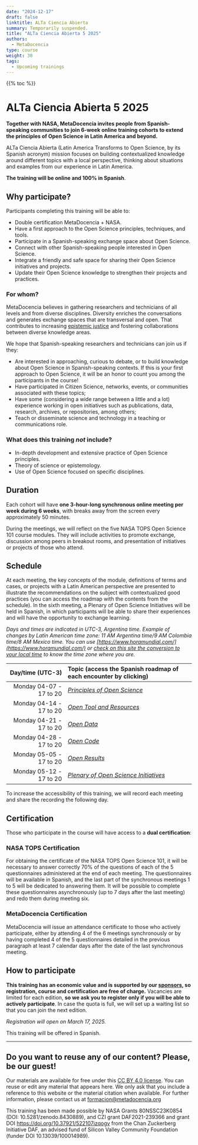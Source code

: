 ```yaml
---
date: "2024-12-17"
draft: false
linktitle: ALTa Ciencia Abierta
summary: Temporarily suspended.  
title: "ALTa Ciencia Abierta 5 2025"
authors:
  - MetaDocencia
type: course
weight: 30
tags:
  - Upcoming trainings
---
```


{{% toc %}}

# ALTa Ciencia Abierta 5 2025

**Together with NASA, MetaDocencia invites people from Spanish-speaking communities to join 6-week online training cohorts to extend the principles of Open Science in Latin America and beyond.** 

ALTa Ciencia Abierta (Latin America Transforms to Open Science, by its Spanish acronym) mission focuses on building contextualized knowledge around different topics with a local perspective, thinking about situations and examples from our experience in Latin America.

**The training will be online and 100% in Spanish**.

## Why participate?

Participants completing this training will be able to:
- Double certification MetaDocencia + NASA.
- Have a first approach to the Open Science principles, techniques, and tools.
- Participate in a Spanish-speaking exchange space about Open Science.
- Connect with other Spanish-speaking people interested in Open Science.
- Integrate a friendly and safe space for sharing their Open Science initiatives and projects.
- Update their Open Science knowledge to strengthen their projects and practices.

### For whom?
MetaDocencia believes in gathering researchers and technicians of all levels and from diverse disciplines. Diversity enriches the conversations and generates exchange spaces that are transversal and open. That contributes to increasing [epistemic justice](https://dialnet.unirioja.es/servlet/articulo?codigo=8022184) and fostering collaborations between diverse knowledge areas.

We hope that Spanish-speaking researchers and technicians can join us if they:
- Are interested in approaching, curious to debate, or to build knowledge about Open Science in Spanish-speaking contexts. If this is your first approach to Open Science, it will be an honor to count you among the participants in the course!
- Have participated in Citizen Science, networks, events, or communities associated with these topics;
- Have some (considering a wide range between a little and a lot) experience working in open initiatives such as publications, data, research, archives, or repositories, among others;
- Teach or disseminate science and technology in a teaching or communications role.

### What does this training *not* include?
- In-depth development and extensive practice of Open Science principles.
- Theory of science or epistemology.
- Use of Open Science focused on specific disciplines.

## Duration
Each cohort will have **one 3-hour-long synchronous online meeting per week during 6 weeks**, with breaks away from the screen every approximately 50 minutes.

During the meetings, we will reflect on the five NASA TOPS Open Science 101 course modules. They will include activities to promote exchange, discussion among peers in breakout rooms, and presentation of initiatives or projects of those who attend.

## Schedule
At each meeting, the key concepts of the module, definitions of terms and cases, or projects with a Latin American perspective are presented to illustrate the recommendations on the subject with contextualized good practices (you can access the roadmap with the contents from the schedule). In the sixth meeting, a Plenary of Open Science Initiatives will be held in Spanish, in which participants will be able to share their experiences and will have the opportunity to exchange learning.

*Days and times are indicated in UTC-3, Argentina time. Example of changes by Latin American time zone: 11 AM Argentina time/9 AM Colombia time/8 AM Mexico time. You can use [https://www.horamundial.com/](https://www.horamundial.com/) or [check on this site the conversion to your local time](https://dateful.com/convert/argentina?t=5pm) to know the time zone where you are.*

|  Day/time (UTC-3) | Topic (access the Spanish roadmap of each encounter by clicking)|
| ---:  | :----------- |
|Monday 04-07 - 17 to 20 | *[Principles of Open Science](https://www.metadocencia.org/alta-ca/modulo_1/)* | 
|Monday 04-14 - 17 to 20 | *[Open Tool and Resources](https://www.metadocencia.org/alta-ca/modulo_2/)* | 
|Monday 04-21 - 17 to 20 | *[Open Data](https://www.metadocencia.org/alta-ca/modulo_3/)* |
|Monday 04-28 - 17 to 20 | *[Open Code](https://www.metadocencia.org/alta-ca/modulo_4/)* |
|Monday 05-05 - 17 to 20 | *[Open Results](https://www.metadocencia.org/alta-ca/modulo_5/)* |
|Monday 05-12 - 17 to 20 | *[Plenary of Open Science Initiatives](https://www.metadocencia.org/alta-ca/modulo_6/)* |

To increase the accessibility of this training, we will record each meeting and share the recording the following day. 

## Certification
Those who participate in the course will have access to a **dual certification**:

### NASA TOPS Certification
For obtaining the certificate of the NASA TOPS Open Science 101, it will be necessary to answer correctly 70% of the questions of each of the 5 questionnaires administered at the end of each meeting. The questionnaires will be available in Spanish, and the last part of the synchronous meetings 1 to 5 will be dedicated to answering them. It will be possible to complete these questionnaires asynchronously (up to 7 days after the last meeting) and redo them during meeting six.

### MetaDocencia Certification
MetaDocencia will issue an attendance certificate to those who actively participate, either by attending 4 of the 6 meetings synchronously or by having completed 4 of the 5 questionnaires detailed in the previous paragraph at least 7 calendar days after the date of the last synchronous meeting.

## How to participate
**This training has an economic value and is supported by our [sponsors](https://www.metadocencia.org/en/sponsors/), so registration, course and certification are free of charge.** 
Vacancies are limited for each edition, **so we ask you to register only if you will be able to actively participate**. In case the quota is full, we will set up a waiting list so that you can join the next edition.

*Registration will open on March 17, 2025.*

This training will be offered in Spanish.

---
## Do you want to reuse any of our content? Please, be our guest!
Our materials are available for free under this [CC BY 4.0 license](https://creativecommons.org/licenses/by/4.0/deed.es). You can reuse or edit any material that appears here. We only ask that you include a reference to this website or the material citation when available. For further information, please contact us at formacion@metadocencia.org

This training has been made possible by NASA Grants 80NSSC23K0854 (DOI: 10.5281/zenodo.8430889), and CZI grant DAF2021-239366 and grant DOI https://doi.org/10.37921/522107izqogv from the Chan Zuckerberg Initiative DAF, an advised fund of Silicon Valley Community Foundation (funder DOI 10.13039/100014989).
